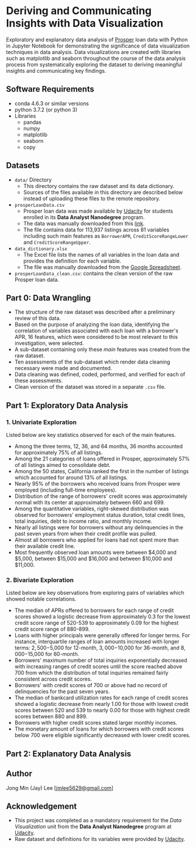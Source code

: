# Deriving and Communicating Insights with Data Visualization
Exploratory and explanatory data analysis of [Prosper](https://www.prosper.com/) loan data with Python in Jupyter Notebook for demonstrating the significance of data visualization techniques in data analysis. Data visualizations are created with libraries such as matplotlib and seaborn throughout the course of the data analysis process from systematically exploring the dataset to deriving meaningful insights and communicating key findings.

## Software Requirements
* conda 4.6.3 or similar versions
* python 3.7.2 (or python 3)
* Libraries
  - pandas
  - numpy
  - matplotlib
  - seaborn
  - copy

## Datasets
* `data/` Directory
  - This directory contains the raw dataset and its data dictionary.
  - Sources of the files available in this directory are described below instead of uploading these files to the remote repository.
* `prosperLoanData.csv`
  - Prosper loan data was made available by [Udacity](https://www.udacity.com/) for students enrolled in its __Data Analyst Nanodegree__ program.
  - The data was manually downloaded from this [link](https://s3.amazonaws.com/udacity-hosted-downloads/ud651/prosperLoanData.csv).
  - The file contains data for 113,937 listings across 81 variables including such main features as `BorrowerAPR`, `CreditScoreRangeLower` and `CreditScoreRangeUpper`.
* `data_dictionary.xlsx`
  - The Excel file lists the names of all variables in the loan data and provides the definition for each variable.
  - The file was manually downloaded from the [Google Spreadsheet](https://docs.google.com/spreadsheets/d/1gDyi_L4UvIrLTEC6Wri5nbaMmkGmLQBk-Yx3z0XDEtI/edit#gid=0).
* `prosperLoanData_clean.csv`: contains the clean version of the raw Prosper loan data.

## Part 0: Data Wrangling
* The structure of the raw dataset was described after a preliminary review of this data.
* Based on the purpose of analyzing the loan data, identifying the correlation of variables associated with each loan with a borrower's APR, 16 features, which were considered to be most relevant to this investigation, were selected.
* A sub-dataset containing only these _main_ features was created from the raw dataset.
* Ten assessments of the sub-dataset which render data cleaning necessary were made and documented.
* Data cleaning was defined, coded, performed, and verified for each of these assessments.
* Clean version of the dataset was stored in a separate `.csv` file.

## Part 1: Exploratory Data Analysis
### 1. Univariate Exploration
Listed below are key statistics observed for each of the main features.
* Among the three terms, 12, 36, and 64 months, 36 months accounted for approximately 75% of all listings.
* Among the 21 categories of loans offered in Prosper, approximately 57% of all listings aimed to consolidate debt.
* Among the 50 states, California ranked the first in the number of listings which accounted for around 13% of all listings.
* Nearly 95% of the borrowers who received loans from Prosper were employed (including full-time employees).
* Distribution of the range of borrowers' credit scores was approximately normal with its center at approximately between 660 and 699.
* Among the quantitative variables, right-skewed distribution was observed for borrowers' employment status duration, total credit lines, total inquiries, debt to income ratio, and monthly income.
* Nearly all listings were for borrowers without any delinquencies in the past seven years from when their credit profile was pulled.
* Almost all borrowers who applied for loans had not spent more than their available credit line.
* Most frequently observed loan amounts were between $4,000 and $5,000, between $15,000 and $16,000 and between $10,000 and $11,000.

### 2. Bivariate Exploration
Listed below are key observations from exploring pairs of variables which showed notable correlations.
* The median of APRs offered to borrowers for each range of credit scores showed a logistic decrease from approximately 0.3 for the lowest credit score range of 520-539 to approximately 0.09 for the highest credit score range of 880-899.
* Loans with higher principals were generally offered for longer terms. For instance, interquartile ranges of loan amounts increased with longer terms: $2,500-$5,000 for 12-month, $3,000-$10,000 for 36-month, and $8,000-$15,000 for 60-month.
* Borrowers' maximum number of total inquiries exponentially decreased with increasing ranges of credit scores until the score reached above 700 from which the distribution of total inquiries remained fairly consistent across credit scores.
* Borrowers' with credit scores of 700 or above had no record of delinquencies for the past seven years.
* The median of bankcard utilization rates for each range of credit scores showed a logistic decrease from nearly 1.00 for those with lowest credit scores between 520 and 539 to nearly 0.00 for those with highest credit scores between 880 and 899.
* Borrowers with higher credit scores stated larger monthly incomes.
* The monetary amount of loans for which borrowers with credit scores below 700 were eligible significantly decreased with lower credit scores.

## Part 2: Explanatory Data Analysis

## Author
Jong Min (Jay) Lee [jmlee5629@gmail.com]

## Acknowledgement
* This project was completed as a mandatory requirement for the _Data Visualization_ unit from the __Data Analyst Nanodegree__ program at [Udacity](https://www.udacity.com/).
* Raw dataset and definitions for its variables were provided by [Udacity](https://www.udacity.com/).
